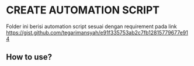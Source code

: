 # CREATE AUTOMATION SCRIPT
Folder ini berisi automation script sesuai dengan requirement pada link https://gist.github.com/tegarimansyah/e91f335753ab2c7fb12815779677e914

## How to use?
